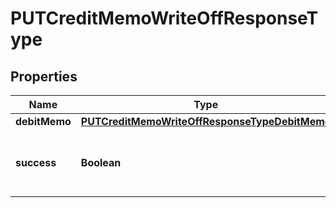 

# PUTCreditMemoWriteOffResponseType


## Properties

| Name | Type | Description | Notes |
|------------ | ------------- | ------------- | -------------|
|**debitMemo** | [**PUTCreditMemoWriteOffResponseTypeDebitMemo**](PUTCreditMemoWriteOffResponseTypeDebitMemo.md) |  |  [optional] |
|**success** | **Boolean** | Returns &#x60;true&#x60; if the request was processed successfully.  |  [optional] |



